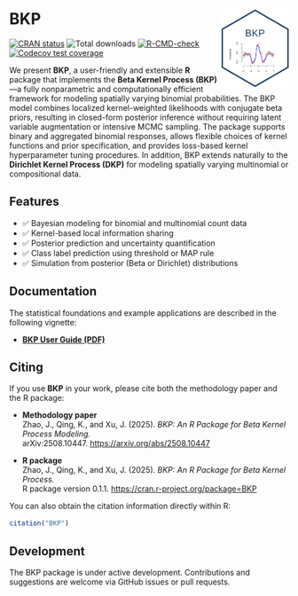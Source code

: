 
# BKP <img src="man/figures/logo.png" align="right" height="140"/>

<!-- badges: start -->

[![CRAN
status](https://www.r-pkg.org/badges/version/BKP)](https://cran.r-project.org/package=BKP)
![Total downloads](https://cranlogs.r-pkg.org/badges/grand-total/BKP)
[![R-CMD-check](https://github.com/Jiangyan-Zhao/BKP/actions/workflows/R-CMD-check.yaml/badge.svg)](https://github.com/Jiangyan-Zhao/BKP/actions/workflows/R-CMD-check.yaml)
[![Codecov test
coverage](https://codecov.io/gh/Jiangyan-Zhao/BKP/graph/badge.svg)](https://app.codecov.io/gh/Jiangyan-Zhao/BKP)
<!-- badges: end -->

We present **BKP**, a user-friendly and extensible **R** package that
implements the **Beta Kernel Process (BKP)**—a fully nonparametric and
computationally efficient framework for modeling spatially varying
binomial probabilities. The BKP model combines localized kernel-weighted
likelihoods with conjugate beta priors, resulting in closed-form
posterior inference without requiring latent variable augmentation or
intensive MCMC sampling. The package supports binary and aggregated
binomial responses, allows flexible choices of kernel functions and
prior specification, and provides loss-based kernel hyperparameter
tuning procedures. In addition, BKP extends naturally to the **Dirichlet
Kernel Process (DKP)** for modeling spatially varying multinomial or
compositional data.

## Features

- ✅ Bayesian modeling for binomial and multinomial count data
- ✅ Kernel-based local information sharing
- ✅ Posterior prediction and uncertainty quantification
- ✅ Class label prediction using threshold or MAP rule
- ✅ Simulation from posterior (Beta or Dirichlet) distributions

## Documentation

The statistical foundations and example applications are described in
the following vignette:

- [**BKP User Guide (PDF)**](../doc/my_vignette.pdf)

## Citing

If you use **BKP** in your work, please cite both the methodology paper
and the R package:

- **Methodology paper**  
  Zhao, J., Qing, K., and Xu, J. (2025). *BKP: An R Package for Beta
  Kernel Process Modeling.*  
  arXiv:2508.10447. <https://arxiv.org/abs/2508.10447>

- **R package**  
  Zhao, J., Qing, K., and Xu, J. (2025). *BKP: An R Package for Beta
  Kernel Process.*  
  R package version 0.1.1. <https://cran.r-project.org/package=BKP>

You can also obtain the citation information directly within R:

``` r
citation("BKP")
```

## Development

The BKP package is under active development. Contributions and
suggestions are welcome via GitHub issues or pull requests.

